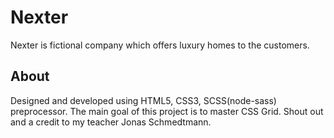 # Nexter
 Nexter is fictional company which offers luxury homes to the customers.

## About
Designed and developed using HTML5, CSS3, SCSS(node-sass) preprocessor. The main goal of this project is to master CSS Grid. Shout out and a credit to my teacher Jonas Schmedtmann.
